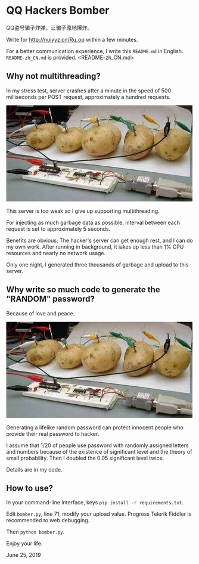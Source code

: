 # QQ Hackers Bomber

QQ盗号骗子炸弹，让骗子原地爆炸。

Write for <http://nuiyyz.cn/Ru_op> within a few minutes. 

For a better communication experience, I write this `README.md` in English. `README-zh_CN.md` is provided. <README-zh_CN.md>

## Why not multithreading? 

In my stress test, server crashes after a minute in the speed of 500 milliseconds per POST request, approximately a hundred requests. 

![Potato server](images/img1.jpg)

This server is too weak so I give up supporting multithreading. 

For injecting as much garbage data as possible, interval between each request is set to approximately 5 seconds. 

Benefits are obvious; The hacker's server can get enough rest, and I can do my own work. After running in background, it iakes up less than 1% CPU resources and nearly no network usage. 

Only one night, I generated three thousands of garbage and upload to this server. 

## Why write so much code to generate the "RANDOM" password? 

Because of love and peace. 

![Love & peace](images/img1.jpg)

Generating a lifelike random password can protect innocent people who provide their real password to hacker. 

I assume that 1/20 of people use password with randomly assigned letters and numbers because of the existence of significant level and the theory of small probability. Then I doubled the 0.05 significant level twice. 

Details are in my code. 

## How to use? 

In your command-line interface, keys `pip install -r requirements.txt`. 

Edit `bomber.py`, line 71, modify your upload value. Progress Telerik Fiddler is recommended to web debugging. 

Then `python bomber.py`. 

Enjoy your life. 

June 25, 2019
